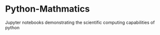 # Python-Mathmatics
Jupyter notebooks demonstrating the scientific computing capabilities of python
